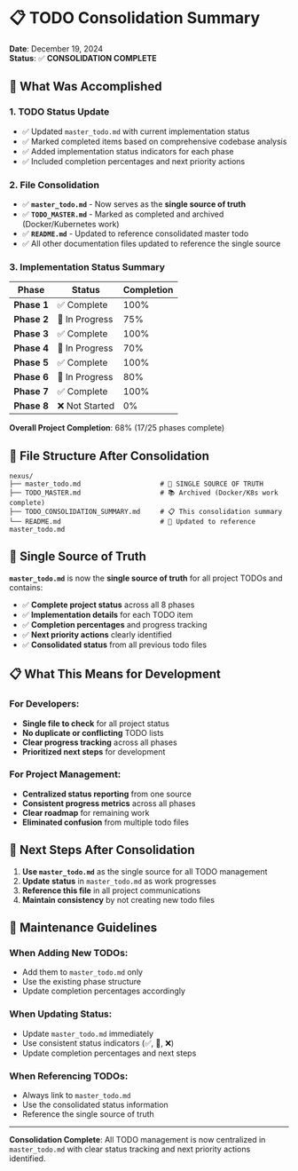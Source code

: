 # 📋 TODO Consolidation Summary

**Date**: December 19, 2024  
**Status**: ✅ **CONSOLIDATION COMPLETE**

## 🎯 **What Was Accomplished**

### **1. TODO Status Update**
- ✅ Updated `master_todo.md` with current implementation status
- ✅ Marked completed items based on comprehensive codebase analysis
- ✅ Added implementation status indicators for each phase
- ✅ Included completion percentages and next priority actions

### **2. File Consolidation**
- ✅ **`master_todo.md`** - Now serves as the **single source of truth**
- ✅ **`TODO_MASTER.md`** - Marked as completed and archived (Docker/Kubernetes work)
- ✅ **`README.md`** - Updated to reference consolidated master todo
- ✅ All other documentation files updated to reference the single source

### **3. Implementation Status Summary**
| **Phase** | **Status** | **Completion** |
|-----------|------------|----------------|
| **Phase 1** | ✅ Complete | 100% |
| **Phase 2** | 🔄 In Progress | 75% |
| **Phase 3** | ✅ Complete | 100% |
| **Phase 4** | 🔄 In Progress | 70% |
| **Phase 5** | ✅ Complete | 100% |
| **Phase 6** | 🔄 In Progress | 80% |
| **Phase 7** | ✅ Complete | 100% |
| **Phase 8** | ❌ Not Started | 0% |

**Overall Project Completion**: 68% (17/25 phases complete)

## 📁 **File Structure After Consolidation**

```
nexus/
├── master_todo.md                    # 🎯 SINGLE SOURCE OF TRUTH
├── TODO_MASTER.md                    # 📚 Archived (Docker/K8s work complete)
├── TODO_CONSOLIDATION_SUMMARY.md     # 📋 This consolidation summary
└── README.md                         # 🔗 Updated to reference master_todo.md
```

## 🔗 **Single Source of Truth**

**`master_todo.md`** is now the **single source of truth** for all project TODOs and contains:

- ✅ **Complete project status** across all 8 phases
- ✅ **Implementation details** for each TODO item
- ✅ **Completion percentages** and progress tracking
- ✅ **Next priority actions** clearly identified
- ✅ **Consolidated status** from all previous todo files

## 📋 **What This Means for Development**

### **For Developers:**
- **Single file to check** for all project status
- **No duplicate or conflicting** TODO lists
- **Clear progress tracking** across all phases
- **Prioritized next steps** for development

### **For Project Management:**
- **Centralized status reporting** from one source
- **Consistent progress metrics** across all phases
- **Clear roadmap** for remaining work
- **Eliminated confusion** from multiple todo files

## 🎯 **Next Steps After Consolidation**

1. **Use `master_todo.md`** as the single source for all TODO management
2. **Update status** in `master_todo.md` as work progresses
3. **Reference this file** in all project communications
4. **Maintain consistency** by not creating new todo files

## 📝 **Maintenance Guidelines**

### **When Adding New TODOs:**
- Add them to `master_todo.md` only
- Use the existing phase structure
- Update completion percentages accordingly

### **When Updating Status:**
- Update `master_todo.md` immediately
- Use consistent status indicators (✅, 🔄, ❌)
- Update completion percentages and next steps

### **When Referencing TODOs:**
- Always link to `master_todo.md`
- Use the consolidated status information
- Reference the single source of truth

---

**Consolidation Complete**: All TODO management is now centralized in `master_todo.md` with clear status tracking and next priority actions identified.
